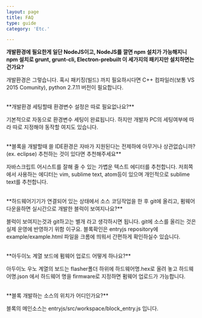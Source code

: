 ```yaml
---
layout: page
title: FAQ
type: guide
category: 'Etc.'

---
```


**개발환경에 필요한게 일단 NodeJS이고, NodeJS를 깔면 npm 설치가 가능해지니 npm 설치로 grunt, grunt-cli, Electron-prebuilt 이 세가지의 패키지만 설치하면는 건가요?**

개발환경은 그렇습니다. 혹시 패키징(빌드) 까지 필요하시다면 C++ 컴파일러(보통 VS 2015 Comunity), python 2.7.11 버전이 필요합니다.

<br/>
**개발환경 세팅할때 환경변수 설정은 따로 필요없나요?**  

기본적으로 자동으로 환경변수 세팅이 완료됩니다. 하지만 개발자 PC의 세팅여부에 따라 따로 지정해야 동작할 여지도 있습니다.

<br/>
**블록을 개발할때 쓸 IDE환경은 자바가 지원된다는 전제하에 아무거나 상관없습니까? <br>(ex. eclipse) 추천하는 것이 있다면 추천해주세요**  

자바스크립트 어시스트를 잘해 줄 수 있는 가볍운 텍스트 에디터를 추천합니다. 저희쪽에서 사용하는 에디터는 vim, sublime text, atom등이 있으며 개인적으로 sublime text를 추천합니다.

<br/>
**하드웨어기기가 연결되어 있는 상태에서 소스 코딩작업을 한 후 git에 올리고, 펌웨어 다운을하면 실시간으로 개발한 블럭이 보여지나요?**

블럭이 보여지는것과 git하고는 별개 라고 생각하시면 됩니다.
git에 소스를 올리는 것은 실제 운영에 반영하기 위함 이구요.
블록확인은 entryjs repository에 example/example.html 파일을 크롬에 띄워서 간편하게 확인하실수 있습니다.

<br/>
**아두이노 계열 보드에 펌웨어 업로드 어떻게 하나요?**

아두이노 우노 계열의 보드는 flasher폴더 하위에 하드웨어명.hex로 올려 놓고 하드웨어명.json 에서 하드웨어 명을 firmware로 지정하면 펌웨어 업로드가 가능합니다.

<br/>
**블록 개발하는 소스의 위치가 어디인가요?**

블록의 메인소스는 entryjs/src/workspace/block_entry.js 입니다.
